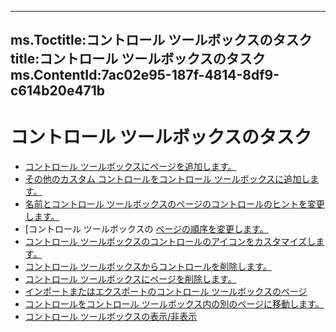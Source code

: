 

---
ms.Toctitle:コントロール ツールボックスのタスク
title:コントロール ツールボックスのタスク
ms.ContentId:7ac02e95-187f-4814-8df9-c614b20e471b
---
# コントロール ツールボックスのタスク


- [コントロール ツールボックスにページを追加します。](c3a26184-5021-613d-cb89-38b67f82e492.md)
- [その他のカスタム コントロールをコントロール ツールボックスに追加します。](96128963-fa68-2704-3818-be66f2ca1f50.md)
- [名前とコントロール ツールボックスのページのコントロールのヒントを変更します。](2756c484-1a95-02e7-46a4-53fc6e42e9d2.md)
- [コントロール ツールボックスの [ページの順序を変更します。](3b4f5643-762e-9f99-9b96-9a6aea25aef8.md)
- [コントロール ツールボックスのコントロールのアイコンをカスタマイズします。](1f6d50d3-97c0-0ca7-9bf7-a03dcf774c71.md)
- [コントロール ツールボックスからコントロールを削除します。](f93338a3-ba5a-fc49-9c3b-48049f691cfc.md)
- [コントロール ツールボックスにページを削除します。](7826b95a-417a-ca3b-6257-958e673b40cc.md)
- [インポートまたはエクスポートのコントロール ツールボックスのページ](8dd994f5-5c39-10cc-d10b-b74dd229b089.md)
- [コントロールをコントロール ツールボックス内の別のページに移動します。](10c1073e-4888-e198-58f2-5c16822ef778.md)
- [コントロール ツールボックスの表示/非表示](f9ef4ea1-a403-040a-e162-1bcf263a027f.md)



